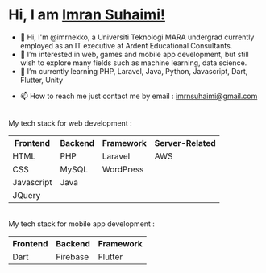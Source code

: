 <h1>Hi, I am <a href="https://www.linkedin.com/in/muhammad-imran-suhaimi-b216aa20a/" target="_blank">Imran Suhaimi!</a></h1>

- 👋 Hi, I'm @imrnekko, a Universiti Teknologi MARA undergrad currently employed as an IT executive at Ardent Educational Consultants.
- 👀 I’m interested in web, games and mobile app development, but still wish to explore many fields such as machine learning, data science.
- 🌱 I’m currently learning PHP, Laravel, Java, Python, Javascript, Dart, Flutter, Unity
<!---- 💞️ I’m looking to collaborate on ...--->
- 📫 How to reach me just contact me by email : imrnsuhaimi@gmail.com
<br>
My tech stack for web development : 
<table>
  <tr>
    <th>Frontend</th>
    <th>Backend</th>
    <th>Framework</th>
    <th>Server-Related</th>
  </tr>
  <tr>
    <td>HTML</td>
    <td>PHP</td>
    <td>Laravel</td>
    <td>AWS</td>
  </tr>
  <tr>
    <td>CSS</td>
    <td>MySQL</td>
    <td>WordPress</td>
    <td></td>
  </tr>
  <tr>
    <td>Javascript</td>
    <td>Java</td>
    <td></td>
    <td></td>
  </tr>
  <tr>
    <td>JQuery</td>
    <td></td>
    <td></td>
    <td></td>
  </tr>
</table>
<br>
My tech stack for mobile app development : 
<table>
  <tr>
    <th>Frontend</th>
    <th>Backend</th>
    <th>Framework</th>
  </tr>
  <tr>
    <td>Dart</td>
    <td>Firebase</td>
    <td>Flutter</td>
  </tr>

</table>

<!---
imrnekko/imrnekko is a ✨ special ✨ repository because its `README.md` (this file) appears on your GitHub profile.
You can click the Preview link to take a look at your changes.
--->
